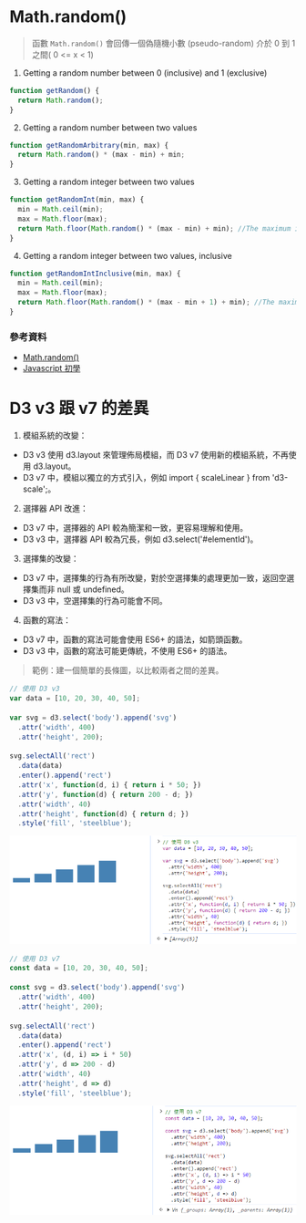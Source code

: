 # Math.random()

> 函數 `Math.random()` 會回傳一個偽隨機小數 (pseudo-random) 介於 0 到 1 之間( 0 <= x < 1) 

1. Getting a random number between 0 (inclusive) and 1 (exclusive)
~~~js
function getRandom() {
  return Math.random();
}
~~~

2. Getting a random number between two values
~~~js
function getRandomArbitrary(min, max) {
  return Math.random() * (max - min) + min;
}
~~~

3. Getting a random integer between two values
~~~js
function getRandomInt(min, max) {
  min = Math.ceil(min);
  max = Math.floor(max);
  return Math.floor(Math.random() * (max - min) + min); //The maximum is exclusive and the minimum is inclusive
}
~~~

4. Getting a random integer between two values, inclusive
~~~js
function getRandomIntInclusive(min, max) {
  min = Math.ceil(min);
  max = Math.floor(max);
  return Math.floor(Math.random() * (max - min + 1) + min); //The maximum is inclusive and the minimum is inclusive
}
~~~


### 參考資料
* [Math.random()](https://developer.mozilla.org/zh-TW/docs/Web/JavaScript/Reference/Global_Objects/Math/random#%E5%98%97%E8%A9%A6%E4%B8%80%E4%B8%8B) 
* [Javascript 初學](https://hackmd.io/_6ue_XDBSBmwouAF5iAEJw?view) 

# D3 v3 跟 v7 的差異

1. 模組系統的改變：
- D3 v3 使用 d3.layout 來管理佈局模組，而 D3 v7 使用新的模組系統，不再使用 d3.layout。
- D3 v7 中，模組以獨立的方式引入，例如 import { scaleLinear } from 'd3-scale';。
2. 選擇器 API 改進：
- D3 v7 中，選擇器的 API 較為簡潔和一致，更容易理解和使用。
- D3 v3 中，選擇器 API 較為冗長，例如 d3.select('#elementId')。
3. 選擇集的改變：
- D3 v7 中，選擇集的行為有所改變，對於空選擇集的處理更加一致，返回空選擇集而非 null 或 undefined。
- D3 v3 中，空選擇集的行為可能會不同。
4. 函數的寫法：
- D3 v7 中，函數的寫法可能會使用 ES6+ 的語法，如箭頭函數。
- D3 v3 中，函數的寫法可能更傳統，不使用 ES6+ 的語法。
> 範例：建一個簡單的長條圖，以比較兩者之間的差異。
```js
// 使用 D3 v3
var data = [10, 20, 30, 40, 50];

var svg = d3.select('body').append('svg')
  .attr('width', 400)
  .attr('height', 200);

svg.selectAll('rect')
  .data(data)
  .enter().append('rect')
  .attr('x', function(d, i) { return i * 50; })
  .attr('y', function(d) { return 200 - d; })
  .attr('width', 40)
  .attr('height', function(d) { return d; })
  .style('fill', 'steelblue');
```
![D3 v3](image-1.png)
```js
// 使用 D3 v7
const data = [10, 20, 30, 40, 50];

const svg = d3.select('body').append('svg')
  .attr('width', 400)
  .attr('height', 200);

svg.selectAll('rect')
  .data(data)
  .enter().append('rect')
  .attr('x', (d, i) => i * 50)
  .attr('y', d => 200 - d)
  .attr('width', 40)
  .attr('height', d => d)
  .style('fill', 'steelblue');
```
![D3 v7](image-2.png)
